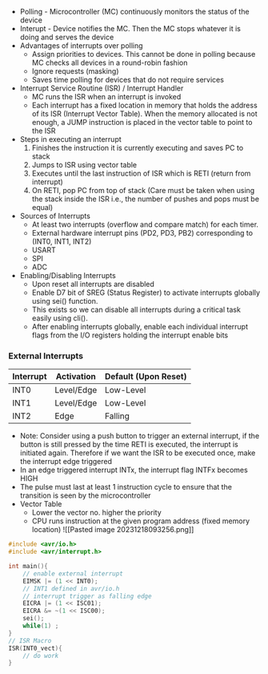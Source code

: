 - Polling - Microcontroller (MC) continuously monitors the status of the device
- Interupt - Device notifies the MC. Then the MC stops whatever it is doing and serves the device
- Advantages of interrupts over polling
	- Assign priorities to devices. This cannot be done in polling because MC checks all devices in a round-robin fashion
	- Ignore requests (masking)
	- Saves time polling for devices that do not require services
- Interrupt Service Routine (ISR) / Interrupt Handler
	- MC runs the ISR when an interrupt is invoked
	- Each interrupt has a fixed location in memory that holds the address of its ISR (Interrupt Vector Table). When the memory allocated is not enough, a JUMP instruction is placed in the vector table to point to the ISR
- Steps in executing an interrupt
	1. Finishes the instruction it is currently executing and saves PC to stack
	2. Jumps to ISR using vector table
	3. Executes until the last instruction of ISR which is RETI (return from interrupt)
	4. On RETI, pop PC from top of stack (Care must be taken when using the stack inside the ISR i.e., the number of pushes and pops must be equal)
- Sources of Interrupts
	- At least two interrupts (overflow and compare match) for each timer.
	- External hardware interrupt pins (PD2, PD3, PB2) corresponding to (INT0, INT1, INT2)
	- USART
	- SPI
	- ADC
- Enabling/Disabling Interrupts
	- Upon reset all interrupts are disabled
	- Enable D7 bit of SREG (Status Register) to activate interrupts globally using sei() function. 
	- This exists so we can disable all interrupts during a critical task easily using cli().
	- After enabling interrupts globally, enable each individual interrupt flags from the I/O registers holding the interrupt enable bits

### External Interrupts
| Interrupt  | Activation  | Default (Upon Reset) |
|---|---|---|
| INT0  | Level/Edge  | Low-Level |
| INT1  | Level/Edge  | Low-Level |
| INT2  | Edge  | Falling |

- Note: Consider using a push button to trigger an external interrupt, if the button is still pressed by the time RETI is executed, the interrupt is initiated again. Therefore if we want the ISR to be executed once, make the interrupt edge triggered
- In an edge triggered interrupt INTx, the interrupt flag INTFx becomes HIGH
- The pulse must last at least 1 instruction cycle to ensure that the transition is seen by the microcontroller
- Vector Table
	- Lower the vector no. higher the priority
	- CPU runs instruction at the given program address (fixed memory location)
![[Pasted image 20231218093256.png]]
```c
#include <avr/io.h> 
#include <avr/interrupt.h> 

int main(){ 
	// enable external interrupt 
	EIMSK |= (1 << INT0); 
	// INT1 defined in avr/io.h 
	// interrupt trigger as falling edge
	EICRA |= (1 << ISC01); 
	EICRA &= ~(1 << ISC00); 
	sei(); 
	while(1) ; 
} 
// ISR Macro 
ISR(INT0_vect){ 
	// do work 
}
```
